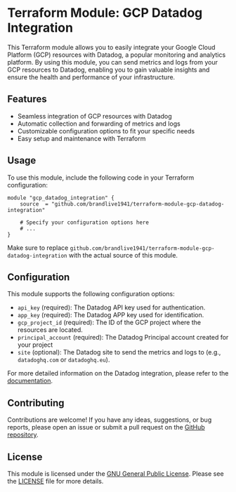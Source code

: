 # Terraform Module: GCP Datadog Integration

This Terraform module allows you to easily integrate your Google Cloud Platform (GCP) resources with Datadog, a popular monitoring and analytics platform. By using this module, you can send metrics and logs from your GCP resources to Datadog, enabling you to gain valuable insights and ensure the health and performance of your infrastructure.

## Features

- Seamless integration of GCP resources with Datadog
- Automatic collection and forwarding of metrics and logs
- Customizable configuration options to fit your specific needs
- Easy setup and maintenance with Terraform

## Usage

To use this module, include the following code in your Terraform configuration:

```hcl
module "gcp_datadog_integration" {
    source  = "github.com/brandlive1941/terraform-module-gcp-datadog-integration"

    # Specify your configuration options here
    # ...
}
```

Make sure to replace `github.com/brandlive1941/terraform-module-gcp-datadog-integration` with the actual source of this module.

## Configuration

This module supports the following configuration options:

- `api_key` (required): The Datadog API key used for authentication.
- `app_key` (required): The Datadog APP key used for identification.
- `gcp_project_id` (required): The ID of the GCP project where the resources are located.
- `principal_account` (required): The Datadog Principal account created for your project
- `site` (optional): The Datadog site to send the metrics and logs to (e.g., `datadoghq.com` or `datadoghq.eu`).

For more detailed information on the Datadog integration, please refer to the [documentation](https://docs.datadoghq.com/integrations/google_cloud_platform/?tab=project#setup).

## Contributing

Contributions are welcome! If you have any ideas, suggestions, or bug reports, please open an issue or submit a pull request on the [GitHub repository](https://github.com/brandlive1941/terraform-module-gcp-datadog-integration).

## License

This module is licensed under the [GNU General Public License](https://opensource.org/licenses/MIT). Please see the [LICENSE](https://github.com/brandlive1941/terraform-module-gcp-datadog-integration/blob/main/LICENSE) file for more details.
